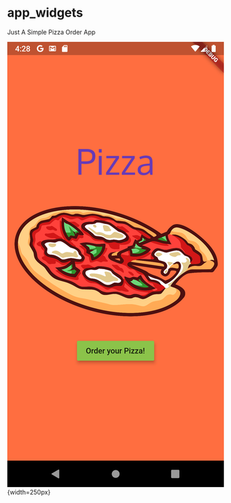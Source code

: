 # app_widgets

Just A Simple Pizza Order App

![screenshot](https://github.com/khoasdk/app_widgets/blob/master/images/pizza_app.png "Pizza App Screenshot"){width=250px}